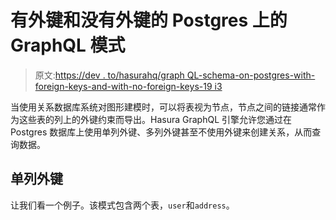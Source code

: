 # 有外键和没有外键的 Postgres 上的 GraphQL 模式

> 原文:[https://dev . to/hasurahq/graph QL-schema-on-postgres-with-foreign-keys-and-with-no-foreign-keys-19 i3](https://dev.to/hasurahq/graphql-schema-on-postgres-with-foreign-keys-and-without-foreign-keys-19i3)

当使用关系数据库系统对图形建模时，可以将表视为节点，节点之间的链接通常作为这些表的列上的外键约束而导出。Hasura GraphQL 引擎允许您通过在 Postgres 数据库上使用单列外键、多列外键甚至不使用外键来创建关系，从而查询数据。

## [](#singlecolumn-foreign-key)单列外键

让我们看一个例子。该模式包含两个表，`user`和`address`。